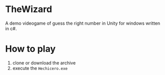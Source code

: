 # TheWizard
A demo videogame of guess the right number in Unity for windows written in c#.

# How to play

1. clone or download the archive
2. execute the `Hechicero.exe` 
